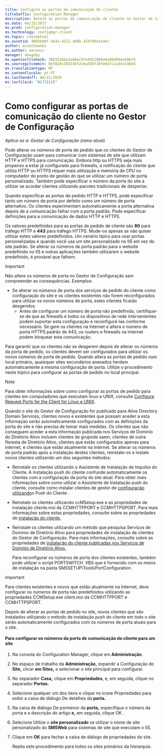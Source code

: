 ```yaml
---
title: Configure as portas de comunicação do cliente
titleSuffix: Configuration Manager
description: Detete as portas de comunicação do cliente no Gestor de Configuração.
ms.date: 04/23/2017
ms.prod: configuration-manager
ms.technology: configmgr-client
ms.topic: conceptual
ms.assetid: 406bbdbf-ab4a-4121-a68b-154f96ea14ec
author: aczechowski
ms.author: aaroncz
manager: dougeby
ms.openlocfilehash: 30b553bbe2a68ec97e4d5200644a88d09ee5967d
ms.sourcegitcommit: bbf820c35414bf2cba356f30fe047c1a34c5384d
ms.translationtype: MT
ms.contentlocale: pt-PT
ms.lasthandoff: 04/21/2020
ms.locfileid: "81713115"
---
```

# <a name="how-to-configure-client-communication-ports-in-configuration-manager"></a>Como configurar as portas de comunicação do cliente no Gestor de Configuração

*Aplica-se a: Gestor de Configuração (ramo atual)*

Pode alterar os números de porta de pedido que os clientes do Gestor de Configuração usam para comunicar com sistemas de site que utilizam HTTP e HTTPS para comunicação. Embora http ou HTTPS seja mais propenso a estar já configurado para firewalls, a notificação do cliente que utiliza HTTP ou HTTPS requer mais utilização e memória de CPU no computador do ponto de gestão do que se utilizar um número de porta personalizado. Também pode especificar o número da porta do site a utilizar se acordar clientes utilizando pacotes tradicionais de despertar.  

 Quando especificar as portas de pedido HTTP e HTTPS, pode especificar tanto um número de porta por defeito como um número de porta alternativo. Os clientes experimentam automaticamente a porta alternativa depois de a comunicação falhar com a porta padrão. Pode especificar definições para a comunicação de dados HTTP e HTTPS.  

 Os valores predefinidos para as portas de pedido de cliente são **80** para tráfego HTTP e **443** para tráfego HTTPS. Mude-os apenas se não quiser utilizar estes valores predefinidos. Um cenário típico para usar portas personalizadas é quando você usa um site personalizado no IIS em vez do site padrão. Se alterar os números de porta padrão para o website predefinido no IIS e outras aplicações também utilizarem o website predefinido, é provável que falhem.  

> [!IMPORTANT]
>  Não altere os números de porta no Gestor de Configuração sem compreender as consequências. Exemplos:  
> 
> - Se alterar os números de porta dos serviços de pedido do cliente como configuração do site e os clientes existentes não forem reconfigurados para utilizar os novos números de porta, estes clientes ficarão desgeridos.  
>   -   Antes de configurar um número de porta não predefinido, certifique-se de que as firewalls e todos os dispositivos de rede intervenientes podem suportar esta configuração e reconfigurá-las conforme necessário. Se gere os clientes na Internet e altera o número de porta HTTPS padrão de 443, os routers e firewalls na Internet podem bloquear esta comunicação.  

 Para garantir que os clientes não se desgerem depois de alterar os números da porta de pedido, os clientes devem ser configurados para utilizar os novos números de porta de pedido. Quando altera as portas de pedido num local primário, quaisquer sites secundários anexados herdam automaticamente a mesma configuração de porta. Utilize o procedimento neste tópico para configurar as portas de pedido no local principal.  

> [!NOTE]  
>  Para obter informações sobre como configurar as portas de pedido para clientes em computadores que executam linux e UNIX, consulte [Configure Request Ports for the Client for Linux e UNIX](../../../core/clients/deploy/deploy-clients-to-unix-and-linux-servers.md#BKMK_ConfigLnUClientCommuincations).  

 Quando o site do Gestor de Configuração for publicado para Ative Directory Domain Services, clientes novos e existentes que possam aceder a esta informação serão automaticamente configurados com as definições da porta do site e não precisa de tomar mais medidas. Os clientes que não conseguem aceder a esta informação publicada nos Serviços de Domínio do Diretório Ativo incluem clientes de grupode saem, clientes de outra floresta de Diretório Ativo, clientes que estão configurados apenas para internet, e clientes que estão atualmente na Internet. Se alterar os números de porta padrão após a instalação destes clientes, reinstale-os e instale novos clientes utilizando um dos seguintes métodos:  

- Reinstale os clientes utilizando o Assistente de Instalação de Impulso do Cliente. A instalação push do cliente confunde automaticamente os clientes com a configuração da porta do site atual. Para obter mais informações sobre como utilizar o Assistente de Instalação push do cliente, consulte como instalar clientes de gestor de [configuração utilizando](../../../core/clients/deploy/deploy-clients-to-windows-computers.md#BKMK_ClientPush)o Push do Cliente .  

- Reinstale os clientes utilizando ccMSetup.exe e as propriedades de instalação cliente.msi da CCMHTTPPORT e CCMHTTPSPORT. Para mais informações sobre estas propriedades, consulte sobre as propriedades de [instalação do cliente.](../../../core/clients/deploy/about-client-installation-properties.md)  

- Reinstale os clientes utilizando um método que pesquisa Serviços de Domínio de Diretório Ativo para propriedades de instalação de clientes do Gestor de Configuração. Para mais informações, consulte sobre as propriedades de [instalação do cliente publicadas nos Serviços de Domínio de Diretório Ativo.](../../../core/clients/deploy/about-client-installation-properties-published-to-active-directory-domain-services.md)  

  Para reconfigurar os números de porta dos clientes existentes, também pode utilizar o script PORTSWITCH. VBS que é fornecido com os meios de instalação na pasta SMSSETUP\Tools\PortConfiguration.  

> [!IMPORTANT]  
>  Para clientes existentes e novos que estão atualmente na Internet, deve configurar os números de porta não predefinidos utilizando as propriedades CCMSetup.exe client.msi da CCMHTTPPORT e CCMHTTPSPORT.  

 Depois de alterar as portas de pedido no site, novos clientes que são instalados utilizando o método de instalação push do cliente em todo o site serão automaticamente configurados com os números de porta atuais para o site.  

#### <a name="to-configure-the-client-communication-port-numbers-for-a-site"></a>Para configurar os números da porta de comunicação do cliente para um site  

1. Na consola do Configuration Manager, clique em **Administração**.  

2. No espaço de trabalho da **Administração,** expandir a Configuração do **Site,** clicar **em Sites,** e selecionar o site principal para configurar.  

3. No separador **Casa,** clique em **Propriedades**, e, em seguida, clique no separador **Portas.**  

4. Selecione qualquer um dos itens e clique no ícone Propriedades para exibir a caixa de diálogo De detalhes da **porta.**  

5. Na caixa de diálogo De pormenor da **porta,** especifique o número da porta e a descrição do artigo **e,** em seguida, clique OK .  

6. Selecione Utilize o **site personalizado** se utilizar o nome de site personalizado do **SMSWeb** para sistemas de site que executam o IIS.  

7. Clique em **OK** para fechar a caixa de diálogo de propriedades do site.  

   Repita este procedimento para todos os sites primários da hierarquia.

